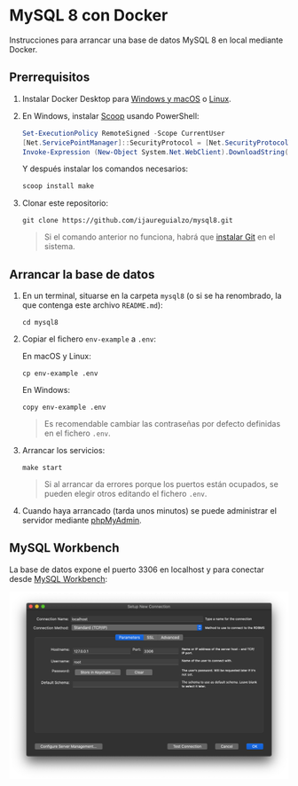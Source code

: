 # MySQL 8 con Docker

Instrucciones para arrancar una base de datos MySQL 8 en local mediante Docker.

## Prerrequisitos

1. Instalar Docker Desktop para [Windows y macOS](https://www.docker.com/products/docker-desktop/)
   o [Linux](https://docs.docker.com/desktop/linux/install/).

2. En Windows, instalar [Scoop](https://scoop.sh) usando PowerShell:

   ```powershell
   Set-ExecutionPolicy RemoteSigned -Scope CurrentUser
   [Net.ServicePointManager]::SecurityProtocol = [Net.SecurityProtocolType]::Tls12
   Invoke-Expression (New-Object System.Net.WebClient).DownloadString('https://get.scoop.sh')
   ```

   Y después instalar los comandos necesarios:

   ```powershell
   scoop install make
   ```

3. Clonar este repositorio:

   ```shell
   git clone https://github.com/ijaureguialzo/mysql8.git
   ```

   > Si el comando anterior no funciona, habrá que [instalar Git](https://git-scm.com/downloads) en el sistema.

## Arrancar la base de datos

1. En un terminal, situarse en la carpeta `mysql8` (o si se ha renombrado, la que contenga este archivo `README.md`):

   ```shell
   cd mysql8
   ```

2. Copiar el fichero `env-example` a `.env`:

   En macOS y Linux:

   ```shell
   cp env-example .env
   ```

   En Windows:

   ```shell
   copy env-example .env
   ```

   > Es recomendable cambiar las contraseñas por defecto definidas en el fichero `.env`.

3. Arrancar los servicios:

   ```shell
   make start
   ```

   > Si al arrancar da errores porque los puertos están ocupados, se pueden elegir otros editando el fichero `.env`.

4. Cuando haya arrancado (tarda unos minutos) se puede administrar el servidor
   mediante [phpMyAdmin](https://localhost:8080).

## MySQL Workbench

La base de datos expone el puerto 3306 en localhost y para conectar
desde [MySQL Workbench](https://www.mysql.com/products/workbench/):

![](conexion.png)
